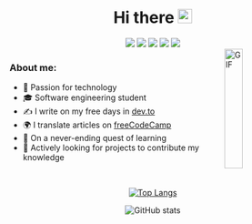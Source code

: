 <div align="center">
<h1>Hi there <img src="https://media.giphy.com/media/hvRJCLFzcasrR4ia7z/giphy.gif" width="25px"></h1>
</div>

<div align="center">
<a href="https://dev.to/reliek" target="_blank"><img src="https://img.shields.io/badge/dev.to-0A0A0A?style=for-the-badge&logo=dev.to&logoColor=white"></a>
<a href="https://www.freecodecamp.org/espanol/news/author/reliek/" target="_blank"><img src="https://img.shields.io/badge/Freecodecamp-%23123.svg?&style=for-the-badge&logo=freecodecamp&logoColor=green"></a>
<a href="https://www.linkedin.com/in/keilerguardo/" target="_blank" ><img src="https://img.shields.io/badge/linkedin-%230077B5.svg?style=for-the-badge&logo=linkedin&logoColor=white"></a>
<a href="https://twitter.com/reliek21" target="_blank"><img src="https://img.shields.io/badge/Twitter-%231DA1F2.svg?style=for-the-badge&logo=Twitter&logoColor=white"></a>
<a href="https://www.instagram.com/keilergh21" target="_blank"><img src="https://img.shields.io/badge/Instagram-%23E4405F.svg?style=for-the-badge&logo=Instagram&logoColor=white"></a>
</div>


<img width = "25%" align="right" alt="GIF" height="210px" src="https://media.giphy.com/media/1lznwaBnIHPSdFxryV/giphy.gif" />

<div align="left">
  
### About me:

- 🚀 Passion for technology
- 🎓 Software engineering student
- ✍ I write on my free days in <a href="https://dev.to/reliek" target="_blank" rel="noopener noreferrer">dev.to</a>
- 🌍 I translate articles on <a href="https://www.freecodecamp.org/espanol/news/author/reliek/" target="_blank" rel="noopener noreferrer">freeCodeCamp</a>
- 🌱 On a never-ending quest of learning
- 📡 Actively looking for projects to contribute my knowledge
</div>

<br />

<div align="center">
  
[![Top Langs](https://github-readme-stats.vercel.app/api/top-langs/?username=reliek&layout=compact&hide_title=true&langs_count=6&hide_border=false&theme=discord_old_blurple)](https://github.com/anuraghazra/github-readme-stats)
  
![GitHub stats](https://github-readme-stats.vercel.app/api?username=reliek&show_icons=true&count_private=true&include_all_commits=true&hide_title=true&theme=discord_old_blurple)

</div>
